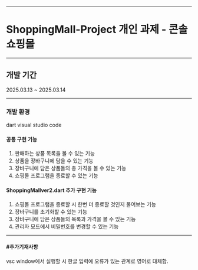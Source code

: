 -------------------------

# ShoppingMall-Project 개인 과제 - 콘솔 쇼핑몰

-------------------------

## 개발 기간
2025.03.13 ~ 2025.03.14

-------------------------

### 개발 환경
dart
visual studio code



#### 공통 구현 기능
1. 판매하는 상품 목록을 볼 수 있는 기능
2. 상품을 장바구니에 담을 수 있는 기능
3. 장바구니에 담은 상품들의 총 가격을 볼 수 있는 기능
4. 쇼핑몰 프로그램을 종료할 수 있는 기능

#### ShoppingMallver2.dart 추가 구현 기능
1. 쇼핑몰 프로그램을 종료할 시 한번 더 종료할 것인지 물어보는 기능
2. 장바구니를 초기화할 수 있는 기능
3. 장바구니에 담은 상품들의 목록과 가격을 볼 수 있는 기능
4. 관리자 모드에서 비밀번호를 변경할 수 있는 기능

-------------------------
#### #추가기재사항
vsc window에서 실행할 시 한글 입력에 오류가 있는 관계로 영어로 대체함.
